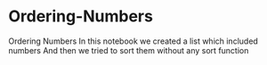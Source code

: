 # Ordering-Numbers
Ordering Numbers
In this notebook we created a list which included numbers
And then we tried to sort them without any sort function
